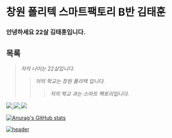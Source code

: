 # 창원 폴리텍 스마트팩토리 B반 김태훈

### 안녕하세요 22살 김태훈입니다.


## 목록
>_저의 나이는 22살입니다._
> > _저의 학교는 창원 폴리텍 입니다._
> > > _저의 학교 과는 스마트 팩토리입니다._

<a href="https://www.youtube.com/watch?v=acVLMP3sa9s"><img src="https://img.shields.io/badge/좋아하는 음악-FF0000?style=flat-square&logo=FF0000&logoColor=RED"/>
<a href="https://github.com/Taehoon20"><img src="https://img.shields.io/badge/나의 깃허브-181717?style=flat-square&logo=1817170&logoColor=blaCK"/>
<a href="https://www.kopo.ac.kr/changwon/index.do"><img src="https://img.shields.io/badge/나의 학교-4285F4?style=flat-square&logo=4285F4&logoColor=blue"/>


![Anurag's GitHub stats](https://github-readme-stats.vercel.app/api?username=Taehoon20)
  
![header](https://capsule-render.vercel.app/api?type=waving&color=auto&height=200&section=header&text=오늘도%20행복하세요^.^&fontSize=200)





